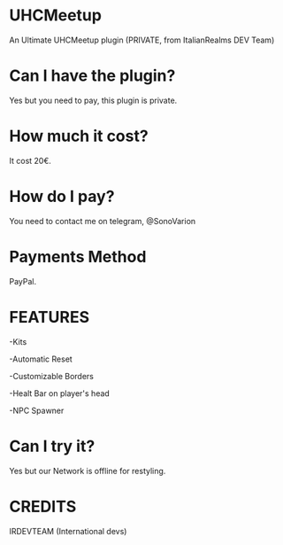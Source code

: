 # UHCMeetup
An Ultimate UHCMeetup plugin (PRIVATE, from ItalianRealms DEV Team)

# Can I have the plugin?
Yes but you need to pay, this plugin is private.

# How much it cost?
It cost 20€.

# How do I pay?
You need to contact me on telegram, @SonoVarion

# Payments Method
PayPal.

# FEATURES

-Kits

-Automatic Reset

-Customizable Borders

-Healt Bar on player's head

-NPC Spawner

# Can I try it?

Yes but our Network is offline for restyling.

# CREDITS

IRDEVTEAM (International devs)
